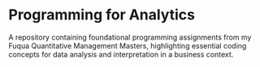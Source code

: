 # Programming for Analytics
 A repository containing foundational programming assignments from my Fuqua Quantitative Management Masters, highlighting essential coding concepts for data analysis and interpretation in a business context.
